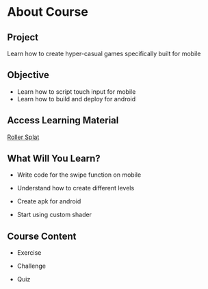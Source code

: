 # About Course

## Project

Learn how to create hyper-casual games specifically built for mobile


## Objective

+ Learn how to script touch input for mobile
+ Learn how to build and deploy for android

## Access Learning Material

[Roller Splat](https://www.youtube.com/watch?v=dYTfFeJdfdY&list=PLI5KGtDrj4HVInyXdx5N2oYUAb9U7rJ4L&index=42)

## What Will You Learn?

+ Write code for the swipe function on mobile

+ Understand how to create different levels

+ Create apk for android

+ Start using custom shader

## Course Content

+ Exercise

+ Challenge

+ Quiz
